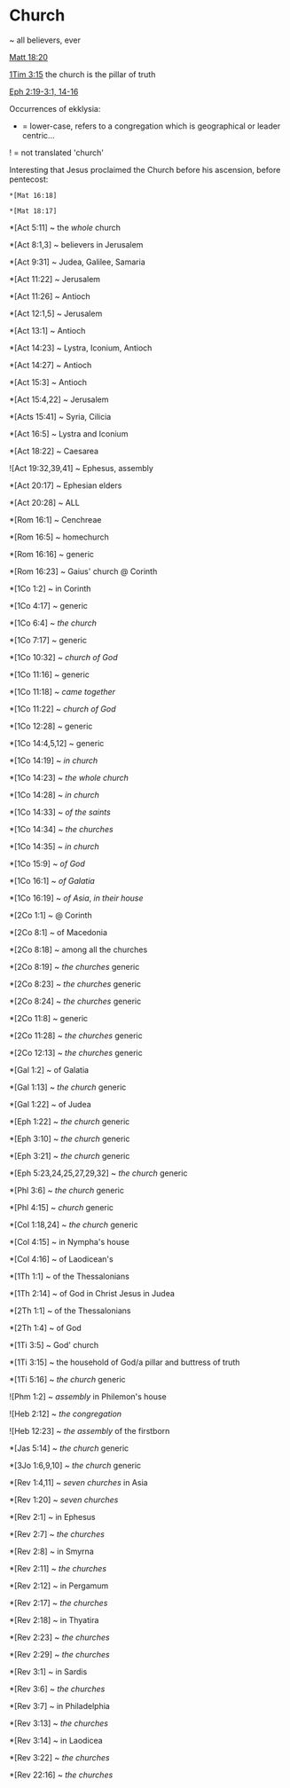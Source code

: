# Church
~ all believers, ever

[Matt 18:20]()

[1Tim 3:15]()  the church is the pillar of truth

[Eph 2:19-3:1, 14-16]()


Occurrences of ekklysia:

* = lower-case, refers to a congregation which is geographical or leader centric...

! = not translated 'church'


Interesting that Jesus proclaimed the Church before his ascension, before pentecost:

	*[Mat 16:18]

	*[Mat 18:17]

*[Act 5:11] ~ the _whole_ church

*[Act 8:1,3] ~ believers in Jerusalem

*[Act 9:31] ~ Judea, Galilee, Samaria

*[Act 11:22] ~ Jerusalem

*[Act 11:26] ~ Antioch

*[Act 12:1,5] ~ Jerusalem

*[Act 13:1] ~ Antioch

*[Act 14:23] ~ Lystra, Iconium, Antioch

*[Act 14:27] ~ Antioch

*[Act 15:3] ~ Antioch

*[Act 15:4,22] ~ Jerusalem

*[Acts 15:41] ~ Syria, Cilicia

*[Act 16:5] ~ Lystra and Iconium

*[Act 18:22] ~ Caesarea

![Act 19:32,39,41] ~ Ephesus, assembly

*[Act 20:17] ~ Ephesian elders

*[Act 20:28] ~ ALL

*[Rom 16:1] ~ Cenchreae

*[Rom 16:5] ~ homechurch

*[Rom 16:16] ~ generic

*[Rom 16:23] ~ Gaius' church @ Corinth

*[1Co 1:2] ~ in Corinth

*[1Co 4:17] ~ generic

*[1Co 6:4] ~ _the church_

*[1Co 7:17] ~ generic

*[1Co 10:32] ~ _church of God_

*[1Co 11:16] ~ generic

*[1Co 11:18] ~ _came together_

*[1Co 11:22] ~ _church of God_

*[1Co 12:28] ~ generic

*[1Co 14:4,5,12] ~ generic

*[1Co 14:19] ~ _in church_

*[1Co 14:23] ~ _the whole church_

*[1Co 14:28] ~ _in church_

*[1Co 14:33] ~ _of the saints_

*[1Co 14:34] ~ _the churches_

*[1Co 14:35] ~ _in church_

*[1Co 15:9] ~ _of God_

*[1Co 16:1] ~ _of Galatia_

*[1Co 16:19] ~ _of Asia_, _in their house_

*[2Co 1:1] ~ @ Corinth

*[2Co 8:1] ~ of Macedonia

*[2Co 8:18] ~ among all the churches

*[2Co 8:19] ~ _the churches_ generic

*[2Co 8:23] ~ _the churches_ generic

*[2Co 8:24] ~ _the churches_ generic

*[2Co 11:8] ~ generic

*[2Co 11:28] ~ _the churches_ generic

*[2Co 12:13] ~ _the churches_ generic

*[Gal 1:2] ~ of Galatia

*[Gal 1:13] ~ _the church_ generic

*[Gal 1:22] ~ of Judea

*[Eph 1:22] ~ _the church_ generic

*[Eph 3:10] ~ _the church_ generic

*[Eph 3:21] ~ _the church_ generic

*[Eph 5:23,24,25,27,29,32] ~ _the church_ generic

*[Phl 3:6] ~ _the church_ generic

*[Phl 4:15] ~ _church_ generic

*[Col 1:18,24] ~ _the church_ generic

*[Col 4:15] ~ in Nympha's house

*[Col 4:16] ~ of Laodicean's

*[1Th 1:1] ~ of the Thessalonians

*[1Th 2:14] ~ of God in Christ Jesus in Judea

*[2Th 1:1] ~ of the Thessalonians

*[2Th 1:4] ~ of God

*[1Ti 3:5] ~ God' church

*[1Ti 3:15] ~ the household of God/a pillar and buttress of truth

*[1Ti 5:16] ~ _the church_ generic

![Phm 1:2] ~ _assembly_ in Philemon's house

![Heb 2:12] ~ _the congregation_

![Heb 12:23] ~ _the assembly_ of the firstborn

*[Jas 5:14] ~ _the church_ generic

*[3Jo 1:6,9,10] ~ _the church_ generic

*[Rev 1:4,11] ~ _seven churches_ in Asia

*[Rev 1:20] ~ _seven churches_

*[Rev 2:1] ~ in Ephesus

*[Rev 2:7] ~ _the churches_

*[Rev 2:8] ~ in Smyrna

*[Rev 2:11] ~ _the churches_

*[Rev 2:12] ~ in Pergamum

*[Rev 2:17] ~ _the churches_

*[Rev 2:18] ~ in Thyatira

*[Rev 2:23] ~ _the churches_

*[Rev 2:29] ~ _the churches_

*[Rev 3:1] ~ in Sardis

*[Rev 3:6] ~ _the churches_

*[Rev 3:7] ~ in Philadelphia

*[Rev 3:13] ~ _the churches_

*[Rev 3:14] ~ in Laodicea

*[Rev 3:22] ~ _the churches_

*[Rev 22:16] ~ _the churches_
